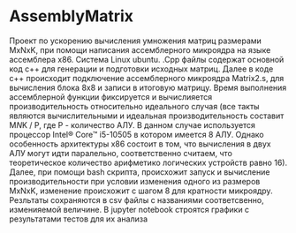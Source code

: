 # AssemblyMatrix
Проект по ускорению вычисления умножения матриц размерами MxNxK, при помощи написания ассемблерного микроядра на языке ассемблера x86. Система Linux ubuntu. 
.Cpp файлы содержат основной код c++ для генерации и подготовки исходных матриц. Далее в коде с++ происходит подключение ассемблерного микроядра Matrix2.s, для вычисления
блока 8х8 и записи в итоговую матрицу. Время выполнения ассемблерной функции фиксируется и вычислияется производительность относительно идеального случая (все 
такты являются вычислительными и идеальная производительность составит M*N*K / P, где P - количество АЛУ. В данном случае используется процессор Intel® Core™ i5-10505
в котором имеется 8 АЛУ. Однако особенность архитектуры х86 состоит в том, что вычисления в двух АЛУ могут идти паралельно, соответственно считаем, что теоретическое 
количество арифметико логических устройств равно 16). Далее, при помощи bash скрипта, происхожит запуск и вычисление производительности при условии изменения 
одного из размеров MxNxK, изменение происхожит с шагом 8 для кратности микроядру. Резльтаты сохраняются в csv файлы с названиями соответсвенно, изменияемой величине. 
В jupyter notebook строятся графики с результатами тестов для их анализа
